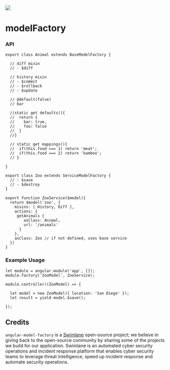 ![](http://www.clker.com/cliparts/5/u/N/P/P/S/factory-hi.png)
# modelFactory 

### API 

    export class Animal extends BaseModelFactory {
    
      // diff mixin
      // - $diff
      
      // history mixin
      // - $commit
      // - $rollback
      // - $update
      
      // @default(false)
      // bar
      
      //static get defaults(){
      //  return {
      //    bar: true,
      //    foo: false
      //  }
      //}
      
      // static get mappings(){
      //  if(this.food === 1) return 'meat';
      //  if(this.food === 2) return 'bamboo';
      // }
      
    }
    
    export class Zoo extends ServiceModelFactory {
      // - $save
      // - $destroy
    }
    
    export function ZooService($model){
      return $model('zoo', {
        mixins: [ History, Diff ],
        actions: {
         getAnimals { 
            asClass: Animal,
            url: '/animals' 
          }
        },
        asClass: Zoo // if not defined, uses base service
      })
    }
  

### Example Usage 

    let module = angular.module('app', []);
    module.factory('ZooModel', ZooService);
    
    module.controller((ZooModel) => {
    
      let model = new ZooModel({ location: 'San Diego' });
      let result = yield model.$save();
      
    });


## Credits

`angular-model-factory` is a [Swimlane](http://swimlane.com) open-source project; we believe in giving back to the open-source community by sharing some of the projects we build for our application. Swimlane is an automated cyber security operations and incident response platform that enables cyber security teams to leverage threat intelligence, speed up incident response and automate security operations.
